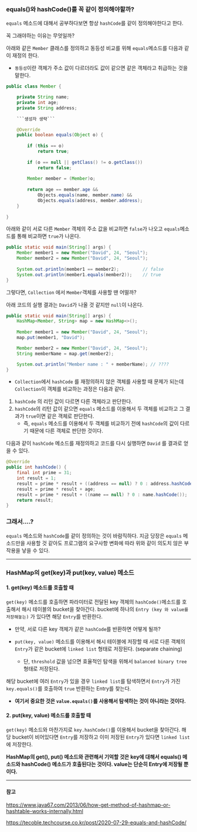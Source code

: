 ### equals()와 hashCode()를 꼭 같이 정의해야할까?

`equals` 메소드에 대해서 공부하다보면 항상 `hashCode`를 같이 정의해야한다고 한다. 

꼭 그래야하는 이유는 무엇일까?



아래와 같은 `Member` 클래스를 정의하고 동등성 비교를 위해 `equals`메소드를 다음과 같이 재정의 한다.

- `동등성`이란 객체가 주소 값이 다르더라도 값이 같으면 같은 객체라고 취급하는 것을 말한다.

```java
public class Member {

	private String name;
	private int age;
	private String address;
    
	```생성자 생략```

	@Override
	public boolean equals(Object o) {
        
		if (this == o)
			return true;
        
		if (o == null || getClass() != o.getClass())
			return false;
        
		Member member = (Member)o;
        
		return age == member.age && 
            Objects.equals(name, member.name) && 
            Objects.equals(address,	member.address);
	}
    
}
```



아래와 같이 서로 다른 `Member` 객체의 주소 값을 비교하면 `false`가 나오고 `equals`메소드를 통해 비교하면  `true`가 나온다.

```java
public static void main(String[] args) {
	Member member1 = new Member("David", 24, "Seoul");
	Member member2 = new Member("David", 24, "Seoul");
    
	System.out.println(member1 == member2);			// false
	System.out.println(member1.equals(member2));	// true
}
```



그렇다면, `Collection` 에서 `Member`객체를 사용할 땐 어떨까?

아래 코드의 실행 결과는 `David`가 나올 것 같지만 `null`이 나온다. 

```java
public static void main(String[] args) {
	HashMap<Member, String> map = new HashMap<>();
    
	Member member1 = new Member("David", 24, "Seoul");
	map.put(member1, "David");

	Member member2 = new Member("David", 24, "Seoul");
	String memberName = map.get(member2);

	System.out.println("Member name : " + memberName); // ????
}
```

- `Collection`에서 `hashCode` 를 재정의하지 않은 객체를 사용할 때 문제가 되는데 `Collection`이 객체를 비교하는 과정은 다음과 같다.

1. `hashCode` 의 리턴 값이 다르면 다른 객체라고 판단한다.
2. `hashCode`의 리턴 값이 같으면 `equals` 메소드를 이용해서 두 객체를 비교하고 그 결과가 `true`이면 같은 객체로 판단한다.
   - 즉,  `equals` 메소드를 이용해서 두 객체를 비교하기 전에 `hashCode`의 값이 다르기 때문에 다른 객체로 판단한 것이다.



다음과 같이 `hashCode` 메소드를 재정의하고 코드를 다시 실행하면 `David` 를 결과로 얻을 수 있다.

```java 
@Override
public int hashCode() {
	final int prime = 31;
	int result = 1;
	result = prime * result + ((address == null) ? 0 : address.hashCode());
	result = prime * result + age;
	result = prime * result + ((name == null) ? 0 : name.hashCode());
	return result;
}
```



### 그래서....?

`equals` 메소드와 `hashCode`를 같이 정의하는 것이 바람직하다. 지금 당장은 `equals` 메소드만을 사용할 것 같아도 프로그램의 요구사항 변화에 따라 위와 같이 의도치 않은 부작용을 낳을 수 있다.

---



### HashMap의 get(key)과 put(key, value) 메소드



#### 1. get(key) 메소드를 호출할 때

`get(key)` 메소드를 호출하면 파라미터로 전달된 key 객체의 `hashCode()`메소드를 호출해서 해시 테이블의 bucket을 찾아간다. bucket에 하나의 `Entry (key 와 value를 저장해놓는)` 가 있다면 해당 `Entry`를 반환한다.

- 만약, 서로 다른 key 객체가 같은 `hashCode`를 반환하면 어떻게 될까?

- `put(key, value)` 메소드를 이용해서 해시 테이블에 저장할 때 서로 다른 객체의 `Entry`가 같은 bucket에 `linked list` 형태로 저장된다. (separate chaining)

  - 단, `threshold` 값을 넘으면 효율적인 탐색을 위해서 `balanced binary tree` 형태로 저장된다.

  

 해당 bucket에 여러 `Entry`가 있을 경우 `linked list`를 탐색하면서 `Entry`가 가진 `key.equals()`를 호출하여 `true` 반환하는 Entry를 찾는다.

- **여기서 중요한 것은 `value.equals()`를 사용해서 탐색하는 것이 아니라는 것이다.**



#### 2. put(key, value) 메소드를 호출할 때

`get(key)` 메소드와 마찬가지로 `key.hashCode()`를 이용해서 bucket을 찾아간다. 해당 bucket이 비어있다면 `Entry`를 저장하고 이미 저장된 `Entry`가 있다면 `linked list`에 저장한다.



**HashMap의 get(), put() 메소드와 관련해서 기억할 것은 key에 대해서 equals() 메소드와 hashCode() 메소드가 호출된다는 것이다. value는 단순히 Entry에 저장될 뿐이다.**



---

#### 참고

https://www.java67.com/2013/06/how-get-method-of-hashmap-or-hashtable-works-internally.html

https://tecoble.techcourse.co.kr/post/2020-07-29-equals-and-hashCode/
